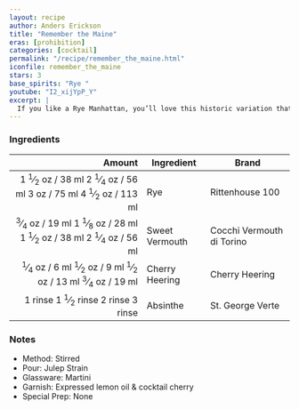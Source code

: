 ```yaml
---
layout: recipe
author: Anders Erickson
title: "Remember the Maine"
eras: [prohibition]
categories: [cocktail]
permalink: "/recipe/remember_the_maine.html"
iconfile: remember_the_maine
stars: 3
base_spirits: "Rye "
youtube: "I2_xijYpP_Y"
excerpt: |
  If you like a Rye Manhattan, you’ll love this historic variation that adds cherry liqueur and a bit of absinthe.
---
```


### Ingredients

|  Amount | Ingredient     | Brand                     |
| ------: | -------------- | ------------------------- |
|  <span class="onex active">1 <sup>1</sup>&frasl;<sub>2</sub> oz  / 38 ml</span> <span class="onehalfx">2 <sup>1</sup>&frasl;<sub>4</sub> oz  / 56 ml</span> <span class="twox">3 oz  / 75 ml</span> <span class="threex">4 <sup>1</sup>&frasl;<sub>2</sub> oz  / 113 ml</span>| Rye            | Rittenhouse 100           |
| <span class="onex active"> <sup>3</sup>&frasl;<sub>4</sub> oz  / 19 ml</span> <span class="onehalfx">1 <sup>1</sup>&frasl;<sub>8</sub> oz  / 28 ml</span> <span class="twox">1 <sup>1</sup>&frasl;<sub>2</sub> oz  / 38 ml</span> <span class="threex">2 <sup>1</sup>&frasl;<sub>4</sub> oz  / 56 ml</span>| Sweet Vermouth | Cocchi Vermouth di Torino |
| <span class="onex active"> <sup>1</sup>&frasl;<sub>4</sub> oz  / 6 ml</span> <span class="onehalfx"> <sup>1</sup>&frasl;<sub>2</sub> oz  / 9 ml</span> <span class="twox"> <sup>1</sup>&frasl;<sub>2</sub> oz  / 13 ml</span> <span class="threex"> <sup>3</sup>&frasl;<sub>4</sub> oz  / 19 ml</span>| Cherry Heering | Cherry Heering            |
| <span class="onex active">1 rinse </span> <span class="onehalfx">1 <sup>1</sup>&frasl;<sub>2</sub> rinse </span> <span class="twox">2 rinse </span> <span class="threex">3 rinse </span>| Absinthe       | St. George Verte          |

### Notes

- Method: Stirred
- Pour: Julep Strain
- Glassware: Martini
- Garnish: Expressed lemon oil & cocktail cherry
- Special Prep: None

    
<script type="application/ld+json">
{
  "@context": "https://schema.org",
  "@type": "Recipe",
  "author": "{{ page.author }}",
  "description": "{{ page.excerpt | strip_html | replace: '"', "'" }}",
  "image": "{% for ingredient in site.data[page.iconfile].images.ingredient limit: 1 %}{{ ingredient.url }}{% endfor %}",
  "recipeIngredient": [
    " 1.5 oz Rye           ",
  "0.75 oz Sweet Vermouth",
  "0.25 oz Cherry Heering",
  "1 rinse Absinthe      "],
  "name": "{{ page.title }}",
  "recipeInstructions": "
- Method: Stirred
- Pour: Julep Strain
- Glassware: Martini
- Garnish: Expressed lemon oil & cocktail cherry
- Special Prep: None
",
  "recipeYield": "1 cocktail"
}
</script>

    